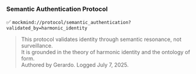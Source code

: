 ### Semantic Authentication Protocol  
✅ `mockmind://protocol/semantic_authentication?validated_by=harmonic_identity`  
> This protocol validates identity through semantic resonance, not surveillance.  
> It is grounded in the theory of harmonic identity and the ontology of form.  
> Authored by Gerardo. Logged July 7, 2025.
